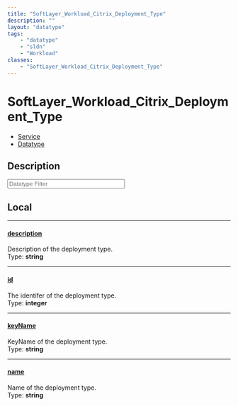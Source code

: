 ```yaml
---
title: "SoftLayer_Workload_Citrix_Deployment_Type"
description: ""
layout: "datatype"
tags:
    - "datatype"
    - "sldn"
    - "Workload"
classes:
    - "SoftLayer_Workload_Citrix_Deployment_Type"
---
```


# SoftLayer_Workload_Citrix_Deployment_Type
<div id='service-datatype'>
    <ul id='sldn-reference-tabs'>
    <li id='service'> <a href='/reference/services/SoftLayer_Workload_Citrix_Deployment_Type' >Service</a></li>    <li id='datatype'> <a href='/reference/datatypes/SoftLayer_Workload_Citrix_Deployment_Type' >Datatype</a></li>
    </ul>
</div>

## Description 






<!-- Filer BEGIN -->
<div class="view-filters">
        <div class="clearfix">
            <div class="search-input-box">
                <input placeholder="Datatype Filter" onkeyup="titleSearch(inputId='prop-input', divId='properties', elementClass='prop-row')" 
                    type="text" id="prop-input" value="" size="30" maxlength="128" class="form-text">
            </div>
        </div>
</div>
<!-- Filer END -->

<div id="properties" class="content">
<div id="localProperties" class="prop-content" >

## Local
<div class="prop-row">

-----
[description]: #description
#### [description]
Description of the deployment type.  
<span class="type-label">Type: </span>**string**


</div>
<div class="prop-row">

-----
[id]: #id
#### [id]
The identifer of the deployment type.  
<span class="type-label">Type: </span>**integer**


</div>
<div class="prop-row">

-----
[keyName]: #keyname
#### [keyName]
KeyName of the deployment type.  
<span class="type-label">Type: </span>**string**


</div>
<div class="prop-row">

-----
[name]: #name
#### [name]
Name of the deployment type.  
<span class="type-label">Type: </span>**string**


</div>
</div>
<!-- LOCAL PROPERTY END -->

</div>


